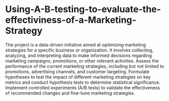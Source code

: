 # Using-A-B-testing-to-evaluate-the-effectiviness-of-a-Marketing-Strategy

The project is a data-driven initiative aimed at optimizing marketing strategies for a specific business or organization. It involves collecting, analyzing, and interpreting data to make informed decisions regarding marketing campaigns, promotions, or other relevant activities.
Assess the performance of the current marketing strategies, including but not limited to promotions, advertising channels, and customer targeting.
Formulate hypotheses to test the impact of different marketing strategies on key metrics and conduct hypothesis tests to determine statistical significance.
Implement controlled experiments (A/B tests) to validate the effectiveness of recommended changes and fine-tune marketing strategies.
